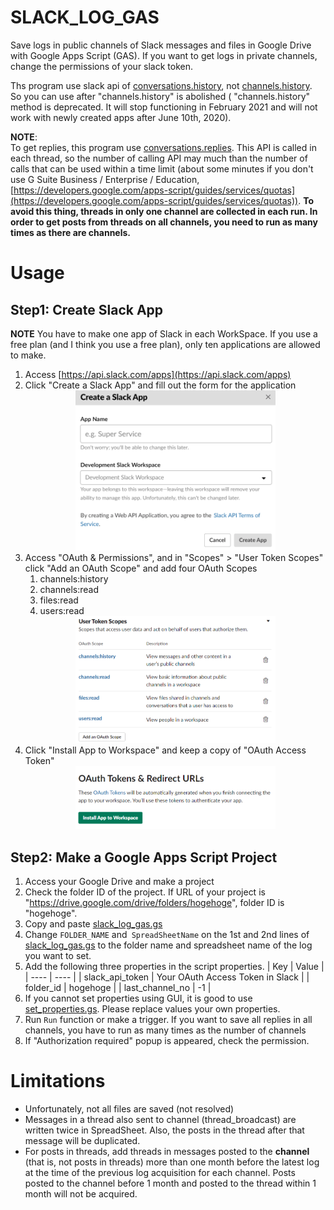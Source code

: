 # SLACK_LOG_GAS

Save logs in public channels of Slack messages and files in Google Drive with Google Apps Script (GAS). If you want to get logs in private channels, change the permissions of your slack token.

Ths program use slack api of [conversations.history](https://api.slack.com/methods/conversations.history), not [channels.history](https://api.slack.com/methods/channels.history).
So you can use after "channels.history" is abolished (
"channels.history" method is deprecated. It will stop functioning in February 2021 and will not work with newly created apps after June 10th, 2020).

**NOTE**:  
To get replies, this program use [conversations.replies](https://api.slack.com/methods/conversations.replies). This API is called in each thread, so the number of calling API may much than the number of calls that can be used within a time limit (about some minutes if you don't use G Suite Business / Enterprise / Education, [https://developers.google.com/apps-script/guides/services/quotas](https://developers.google.com/apps-script/guides/services/quotas)).
**To avoid this thing, threads in only one channel are collected in each run. In order to get posts from threads on all channels, you need to run as many times as there are channels.**

# Usage
## Step1: Create Slack App
**NOTE**
You have to make one app of Slack in each WorkSpace. If you use a free plan (and I think you use a free plan), only ten applications are allowed to make.

1. Access [https://api.slack.com/apps](https://api.slack.com/apps)
1. Click "Create a Slack App" and fill out the form for the application
    <div align="center">
    <img src="img/Create_a_Slack_App.PNG" width="320" alt="Create a Slack App">
    </div>
1. Access "OAuth & Permissions", and in "Scopes" > "User Token Scopes" click "Add an OAuth Scope" and add four OAuth Scopes
    1. channels:history
    1. channels:read
    1. files:read
    1. users:read
    <div align="center">
    <img src="img/User_Token_Scopes.PNG" width="320" alt="Create a Slack App">
    </div>
1. Click "Install App to Workspace" and keep a copy of "OAuth Access Token"
    <div align="center">
    <img src="img/OAuth_Tokens_and_Redirect_URLs.PNG" width="320" alt="Create a Slack App">
    </div>


## Step2: Make a Google Apps Script Project
1. Access your Google Drive and make a project
2. Check the folder ID of the project. If URL of your project is "https://drive.google.com/drive/folders/hogehoge", folder ID is "hogehoge".
1. Copy and paste [slack_log_gas.gs](slack_log_gas.gs)
1. Change `FOLDER_NAME` and` SpreadSheetName` on the 1st and 2nd lines of [slack_log_gas.gs](slack_log_gas.gs) to the folder name and spreadsheet name of the log you want to set.
1. Add the following three properties in the script properties.
    |  Key  |  Value  |
    | ---- | ---- |
    |  slack_api_token  |  Your OAuth Access Token in Slack  |
    |  folder_id  |  hogehoge  |
    | last_channel_no | -1 |
1. If you cannot set properties using GUI, it is good to use [set_properties.gs](set_properties.gs). Please replace values your own properties.
1. Run `Run` function or make a trigger. If you want to save all replies in all channels, you have to run as many times as the number of channels
1. If "Authorization required" popup is appeared, check the permission.


# Limitations
- Unfortunately, not all files are saved (not resolved)
- Messages in a thread also sent to channel (thread_broadcast) are written twice in SpreadSheet. Also, the posts in the thread after that message will be duplicated.
- For posts in threads, add threads in messages posted to the **channel** (that is, not posts in threads) more than one month before the latest log at the time of the previous log acquisition for each channel. Posts posted to the channel before 1 month and posted to the thread within 1 month will not be acquired.
